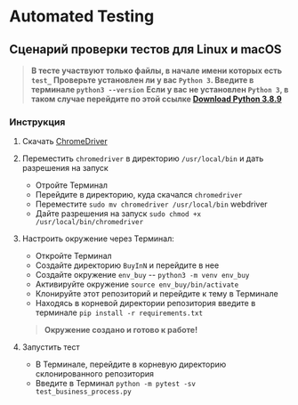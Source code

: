 # Automated Testing #

## Сценарий проверки тестов для Linux и macOS ##

>__В тесте участвуют только файлы, в начале имени которых есть `test_`__
>__Проверьте установлен ли у вас `Python 3`. Введите в терминале `python3 --version`__
>__Если у вас не установлен `Python 3`, в таком случае перейдите по этой ссылке [Download Python 3.8.9](https://www.python.org/downloads/release/python-389/)__

### Инструкция ###

1. Скачать [ChromeDriver](https://chromedriver.chromium.org)
2. Переместить `chromedriver` в директорию `/usr/local/bin` и дать разрешения на запуск
   * Отройте Терминал
   * Перейдите в директорию, куда скачался `chromedriver`
   * Переместите `sudo mv chromedriver /usr/local/bin` webdriver
   * Дайте разрешения на запуск `sudo chmod +x /usr/local/bin/chromedriver`

3. Настроить окружение через Терминал:
   * Откройте Терминал
   * Создайте директорию `BuyInN` и перейдите в нее
   * Создайте окружение `env_buy` -- `python3 -m venv env_buy`
   * Активируйте окружение `source env_buy/bin/activate`
   * Клонируйте этот репозиторий и перейдите к тему в Терминале
   * Находясь в корневой директории репозитория введите в терминале `pip install -r requirements.txt`

    >__Окружение создано и готово к работе!__

4. Запустить тест
   * В Терминале, перейдите в корневую директорию склонированного репозитория
   * Введите в Терминал `python -m pytest -sv test_business_process.py`
